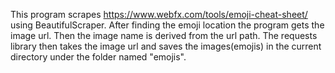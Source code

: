 This program scrapes https://www.webfx.com/tools/emoji-cheat-sheet/ using
BeautifulScraper. After finding the emoji location the program gets the
image url. Then the image name is derived from the url path. The
requests library then takes the image url and saves the images(emojis)
in the current directory under the folder named "emojis".
